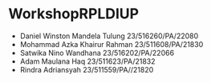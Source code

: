 # WorkshopRPLDIUP
- Daniel Winston Mandela Tulung 23/516260/PA/22080
- Mohammad Azka Khairur Rahman 23/511608/PA/21830
- Satwika Nino Wandhana 23/516202/PA/22066
- Adam Maulana Haq 23/511623/PA/21832
- Rindra Adriansyah 23/511559/PA//21820
